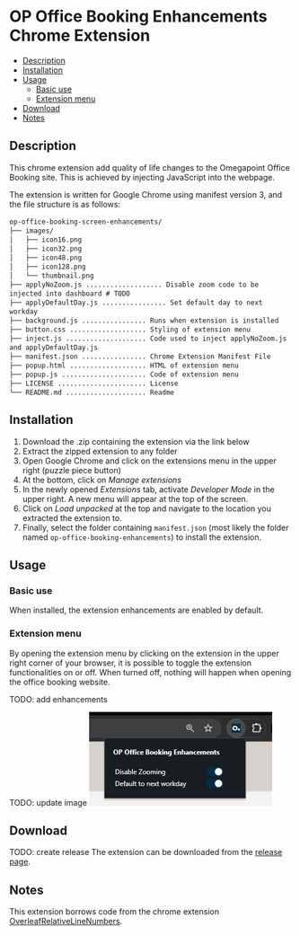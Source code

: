 # OP Office Booking Enhancements Chrome Extension <!-- omit in toc -->

- [Description](#description)
- [Installation](#installation)
- [Usage](#usage)
  - [Basic use](#basic-use)
  - [Extension menu](#extension-menu)
- [Download](#download)
- [Notes](#notes)

## Description

This chrome extension add quality of life changes to the Omegapoint Office Booking site.
This is achieved by injecting JavaScript into the webpage.

The extension is written for Google Chrome using manifest version 3, and the file structure
is as follows:

```
op-office-booking-screen-enhancements/
├── images/
│   ├── icon16.png
│   ├── icon32.png
│   ├── icon48.png
│   ├── icon128.png
│   └── thumbnail.png
├── applyNoZoom.js ................... Disable zoom code to be injected into dashboard # TODO
├── applyDefaultDay.js ................ Set default day to next workday
├── background.js ................ Runs when extension is installed
├── button.css ................... Styling of extension menu
├── inject.js .................... Code used to inject applyNoZoom.js and applyDefaultDay.js
├── manifest.json ................ Chrome Extension Manifest File
├── popup.html ................... HTML of extension menu
├── popup.js ..................... Code of extension menu
├── LICENSE ...................... License
└── README.md .................... Readme
```

## Installation

1. Download the .zip containing the extension via the link below
2. Extract the zipped extension to any folder
3. Open Google Chrome and click on the extensions menu in the upper right (puzzle piece button)
4. At the bottom, click on _Manage extensions_
5. In the newly opened _Extensions_ tab, activate _Developer Mode_ in the upper right.
   A new menu will appear at the top of the screen.
6. Click on _Load unpacked_ at the top and navigate to the location you extracted the extension to.
7. Finally, select the folder containing `manifest.json` (most likely the folder named
   `op-office-booking-enhancements`) to install the extension.

## Usage

### Basic use

When installed, the extension enhancements are enabled by default.

### Extension menu

By opening the extension menu by clicking on the extension in the upper right corner of your
browser, it is possible to toggle the extension functionalities on or off. When turned off,
nothing will happen when opening the office booking website.

TODO: add enhancements

TODO: update image
![Image of extension menu](/images/thumbnail.png)

## Download

TODO: create release
The extension can be downloaded from the [release page]().

## Notes

This extension borrows code from the chrome extension [OverleafRelativeLineNumbers](https://github.com/haakon8855/overleafRelativeLineNumbers).
